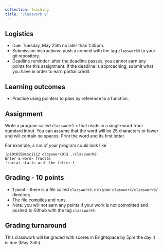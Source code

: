 ```yaml
---
collection: teaching
title: "Classwork 9"
---
```


## Logistics
* Due: Tuesday, May 25th no later than 1:35pm.
* Submission instructions: push a commit with the tag `classwork9` to your git
	repository.
* Deadline reminder: after the deadline passes, you cannot earn any points for
	this assignment. If the deadline is approaching, submit what you have in
	order to earn partial credit.

## Learning outcomes
* Practice using pointers to pass by reference to a function.

## Assignment

Write a program called `classwork9.c` that reads in a single word from standard
input. You can assume that the word will be 25 characters or fewer and will
contain no spaces. Print the word and its first letter.

For example, a run of your program could look like

```
[p19t655@csci112 classwork9]$ ./classwork9 
Enter a word> fractal
fractal starts with the letter f
```

## Grading - 10 points
* 1 point - there is a file called `classwork9.c` in your
	`classwork/classwork9/` directory.
* The file compiles and runs.
* Note: you will not earn any points if your work is not committed and pushed to
Github with the tag `classwork9`.

## Grading turnaround
This classwork will be graded with scores in Brightspace by 5pm the day it is
due (May 25th).
